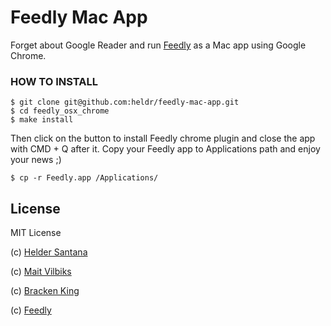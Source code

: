 Feedly Mac App
==============
Forget about Google Reader and run [Feedly][feedly] as a Mac app using Google Chrome.

### HOW TO INSTALL

```CLI
$ git clone git@github.com:heldr/feedly-mac-app.git
$ cd feedly_osx_chrome
$ make install
```
Then click on the button to install Feedly chrome plugin and close the app with CMD + Q after it. Copy your Feedly app to Applications path and enjoy your news ;)

```CLI
$ cp -r Feedly.app /Applications/
```

## License

MIT License

(c) [Helder Santana](http://heldr.com)

(c) [Mait Vilbiks](https://github.com/maxkostow/createchromeapp)

(c) [Bracken King](http://www.lessannoyingsoftware.com/blog/2010/08/149/Create+application+shortcuts+in+Google+Chrome+on+a+Mac)

(c) [Feedly][feedly]

[feedly]: http://feedly.com
